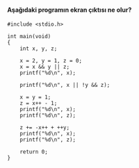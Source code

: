 #### Aşağıdaki programın ekran çıktısı ne olur?

```
#include <stdio.h>

int main(void)
{
	int x, y, z;

	x = 2, y = 1, z = 0;
	x = x && y || z;
	printf("%d\n", x);

	printf("%d\n", x || !y && z);

	x = y = 1;
	z = x++ - 1;
	printf("%d\n", x);
	printf("%d\n", z);

	z += -x++ + ++y;
	printf("%d\n", x);
	printf("%d\n", z);

	return 0;
}
```
